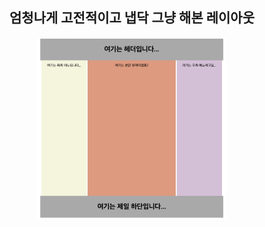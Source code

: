 <h2 align="center">엄청나게 고전적이고 냅닥 그냥 해본 레이아웃</h2>
<div align="center"><img src="layoutpractice01.png" style="width: 60%;"></div>
